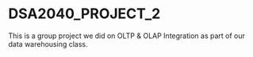 # DSA2040_PROJECT_2
This is a group project we did on OLTP &amp; OLAP Integration as part of our data warehousing class.
